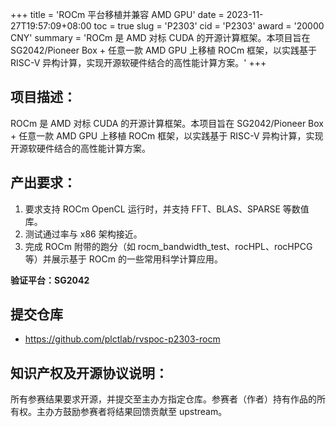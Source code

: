 +++
title = 'ROCm 平台移植并兼容 AMD GPU'
date = 2023-11-27T19:57:09+08:00
toc = true
slug = 'P2303'
cid = 'P2303'
award = '20000 CNY'
summary = 'ROCm 是 AMD 对标 CUDA 的开源计算框架。本项目旨在 SG2042/Pioneer Box + 任意一款 AMD GPU 上移植 ROCm 框架，以实践基于 RISC-V 异构计算，实现开源软硬件结合的高性能计算方案。'
+++

## 项目描述：

ROCm 是 AMD 对标 CUDA 的开源计算框架。本项目旨在 SG2042/Pioneer Box + 任意一款 AMD GPU 上移植 ROCm 框架，以实践基于 RISC-V 异构计算，实现开源软硬件结合的高性能计算方案。

## 产出要求：

1. 要求支持 ROCm OpenCL 运行时，并支持 FFT、BLAS、SPARSE 等数值库。
2. 测试通过率与 x86 架构接近。
3. 完成 ROCm 附带的跑分（如 rocm_bandwidth_test、rocHPL、rocHPCG 等）并展示基于 ROCm 的一些常用科学计算应用。

**验证平台：SG2042**

## 提交仓库

- https://github.com/plctlab/rvspoc-p2303-rocm

## 知识产权及开源协议说明：

所有参赛结果要求开源，并提交至主办方指定仓库。参赛者（作者）持有作品的所有权。主办方鼓励参赛者将结果回馈贡献至 upstream。
